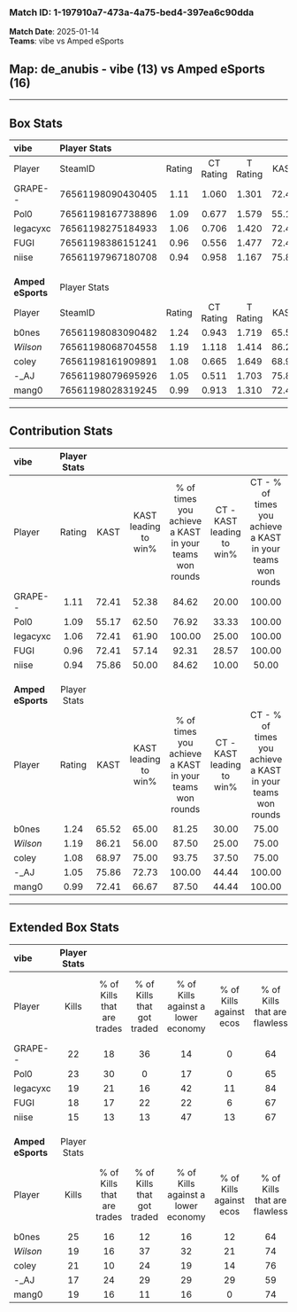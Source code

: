 ### Match ID: 1-197910a7-473a-4a75-bed4-397ea6c90dda  
**Match Date**: 2025-01-14  
**Teams**: vibe vs Amped eSports  

## **Map**: de_anubis - vibe (13) vs Amped eSports (16)  
---  

## Box Stats  

| **vibe**          | Player Stats      |        |           |          |       |       |       |         |        |      |     |
| :- | :- | :-: | :-: | :-: | :-: | :-: | :-: | :-: | :-: | :-: | :-: |
| Player            | SteamID           | Rating | CT Rating | T Rating | KAST  |  ADR  | Kills | Assists | Deaths | K/D  | HS% |
| GRAPE--           | 76561198090430405 |  1.11  |   1.060   |  1.301   | 72.41 | 76.2  |  22   |    2    |   21   | 1.05 | 72  |
| Pol0              | 76561198167738896 |  1.09  |   0.677   |  1.579   | 55.17 | 102.8 |  23   |    9    |   23   | 1.00 | 69  |
| legacyxc          | 76561198275184933 |  1.06  |   0.706   |  1.420   | 72.41 | 59.1  |  19   |    1    |   16   | 1.19 | 36  |
| FUGI              | 76561198386151241 |  0.96  |   0.556   |  1.477   | 72.41 | 60.3  |  18   |    2    |   20   | 0.90 | 61  |
| niise             | 76561197967180708 |  0.94  |   0.958   |  1.167   | 75.86 | 72.3  |  15   |    8    |   21   | 0.71 | 53  |
|                   |                   |        |           |          |       |       |       |         |        |      |     |
|                   |                   |        |           |          |       |       |       |         |        |      |     |
|                   |                   |        |           |          |       |       |       |         |        |      |     |
| **Amped eSports** | Player Stats      |        |           |          |       |       |       |         |        |      |     |
| Player            | SteamID           | Rating | CT Rating | T Rating | KAST  |  ADR  | Kills | Assists | Deaths | K/D  | HS% |
| b0nes             | 76561198083090482 |  1.24  |   0.943   |  1.719   | 65.52 | 84.2  |  25   |    4    |   18   | 1.39 | 36  |
| _Wilson_          | 76561198068704558 |  1.19  |   1.118   |  1.414   | 86.21 | 73.0  |  19   |    8    |   18   | 1.06 | 36  |
| coley             | 76561198161909891 |  1.08  |   0.665   |  1.649   | 68.97 | 76.4  |  21   |    5    |   20   | 1.05 | 42  |
| -_AJ              | 76561198079695926 |  1.05  |   0.511   |  1.703   | 75.86 | 66.7  |  17   |    7    |   17   | 1.00 | 58  |
| mang0             | 76561198028319245 |  0.99  |   0.913   |  1.310   | 72.41 | 79.3  |  19   |    7    |   24   | 0.79 | 78  |
---  

## Contribution Stats  

| **vibe**          | Player Stats |       |                      |                                                        |                           |                                                             |                          |                                                            |
| :- | :-: | :-: | :-: | :-: | :-: | :-: | :-: | :-: |
| Player            |    Rating    | KAST  | KAST leading to win% | % of times you achieve a KAST in your teams won rounds | CT - KAST leading to win% | CT - % of times you achieve a KAST in your teams won rounds | T - KAST leading to win% | T - % of times you achieve a KAST in your teams won rounds |
| GRAPE--           |     1.11     | 72.41 |        52.38         |                         84.62                          |           20.00           |                           100.00                            |          81.82           |                           81.82                            |
| Pol0              |     1.09     | 55.17 |        62.50         |                         76.92                          |           33.33           |                           100.00                            |          80.00           |                           72.73                            |
| legacyxc          |     1.06     | 72.41 |        61.90         |                         100.00                         |           25.00           |                           100.00                            |          84.62           |                           100.00                           |
| FUGI              |     0.96     | 72.41 |        57.14         |                         92.31                          |           28.57           |                           100.00                            |          71.43           |                           90.91                            |
| niise             |     0.94     | 75.86 |        50.00         |                         84.62                          |           10.00           |                            50.00                            |          83.33           |                           90.91                            |
|                   |              |       |                      |                                                        |                           |                                                             |                          |                                                            |
|                   |              |       |                      |                                                        |                           |                                                             |                          |                                                            |
|                   |              |       |                      |                                                        |                           |                                                             |                          |                                                            |
| **Amped eSports** | Player Stats |       |                      |                                                        |                           |                                                             |                          |                                                            |
| Player            |    Rating    | KAST  | KAST leading to win% | % of times you achieve a KAST in your teams won rounds | CT - KAST leading to win% | CT - % of times you achieve a KAST in your teams won rounds | T - KAST leading to win% | T - % of times you achieve a KAST in your teams won rounds |
| b0nes             |     1.24     | 65.52 |        65.00         |                         81.25                          |           30.00           |                            75.00                            |          100.00          |                           83.33                            |
| _Wilson_          |     1.19     | 86.21 |        56.00         |                         87.50                          |           25.00           |                            75.00                            |          84.62           |                           91.67                            |
| coley             |     1.08     | 68.97 |        75.00         |                         93.75                          |           37.50           |                            75.00                            |          100.00          |                           100.00                           |
| -_AJ              |     1.05     | 75.86 |        72.73         |                         100.00                         |           44.44           |                           100.00                            |          92.31           |                           100.00                           |
| mang0             |     0.99     | 72.41 |        66.67         |                         87.50                          |           44.44           |                           100.00                            |          83.33           |                           83.33                            |
---  

## Extended Box Stats  

| **vibe**          | Player Stats |                            |                            |                                    |                         |                              |                                 |        |                             |                                     |                          |                               |                            |
| :- | :-: | :-: | :-: | :-: | :-: | :-: | :-: | :-: | :-: | :-: | :-: | :-: | :-: |
| Player            |    Kills     | % of Kills that are trades | % of Kills that got traded | % of Kills against a lower economy | % of Kills against ecos | % of Kills that are flawless | % of Kills that are close duels | Deaths | % of Deaths that get traded | % of Deaths against a lower economy | % of Deaths against ecos | % of Deaths that are flawless | % of Deaths that are close |
| GRAPE--           |      22      |             18             |             36             |                 14                 |            0            |              64              |                5                |   21   |             24              |                 19                  |            0             |              86               |             5              |
| Pol0              |      23      |             30             |             0              |                 17                 |            0            |              65              |                4                |   23   |             13              |                 26                  |            4             |              57               |             9              |
| legacyxc          |      19      |             21             |             16             |                 42                 |           11            |              84              |                0                |   16   |             13              |                 13                  |            0             |              81               |             6              |
| FUGI              |      18      |             17             |             22             |                 22                 |            6            |              67              |                6                |   20   |             25              |                 25                  |            0             |              75               |             5              |
| niise             |      15      |             13             |             13             |                 47                 |           13            |              67              |               20                |   21   |             33              |                 14                  |            0             |              67               |             10             |
|                   |              |                            |                            |                                    |                         |                              |                                 |        |                             |                                     |                          |                               |                            |
|                   |              |                            |                            |                                    |                         |                              |                                 |        |                             |                                     |                          |                               |                            |
|                   |              |                            |                            |                                    |                         |                              |                                 |        |                             |                                     |                          |                               |                            |
| **Amped eSports** | Player Stats |                            |                            |                                    |                         |                              |                                 |        |                             |                                     |                          |                               |                            |
| Player            |    Kills     | % of Kills that are trades | % of Kills that got traded | % of Kills against a lower economy | % of Kills against ecos | % of Kills that are flawless | % of Kills that are close duels | Deaths | % of Deaths that get traded | % of Deaths against a lower economy | % of Deaths against ecos | % of Deaths that are flawless | % of Deaths that are close |
| b0nes             |      25      |             16             |             12             |                 16                 |           12            |              64              |               12                |   18   |             11              |                 11                  |            6             |              72               |             6              |
| _Wilson_          |      19      |             16             |             37             |                 32                 |           21            |              74              |               16                |   18   |             22              |                 17                  |            6             |              72               |             11             |
| coley             |      21      |             10             |             24             |                 19                 |           14            |              76              |                0                |   20   |             15              |                 15                  |            15            |              70               |             0              |
| -_AJ              |      17      |             24             |             29             |                 29                 |           29            |              59              |                6                |   17   |             12              |                 24                  |            12            |              82               |             0              |
| mang0             |      19      |             16             |             11             |                 16                 |            0            |              74              |                0                |   24   |             25              |                 17                  |            13            |              54               |             13             |
